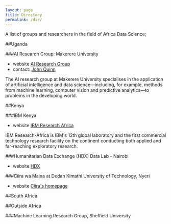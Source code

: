 ```yaml
---
layout: page
title: Directory
permalink: /dir/
---
```


A list of groups and researchers in the field of Africa Data Science;

##Uganda

###AI Research Group: Makerere University
- website [AI Research Group](http://air.ug/)
- contact: [John Quinn](mailto:jquinn@cit.ac.ug)

The AI research group at Makerere University specialises in the application of artificial intelligence and data science—including, for example, methods from machine learning, computer vision and predictive analytics—to problems in the developing world.

##Kenya

###IBM Kenya
- website [IBM Research Africa](http://www.research.ibm.com/articles/africa.shtml)

IBM Research-Africa is IBM's 12th global laboratory and the first commercial technology research facility on the continent conducting both applied and far-reaching exploratory research. 

###Humanitarian Data Exchange (HDX) Data Lab - Nairobi
- website [HDX](https://data.hdx.rwlabs.org/)

###Ciira wa Maina at Dedan Kimathi University of Technology, Nyeri
- website [Ciira's homepage](https://sites.google.com/site/cwamainadekut/)

##South Africa

##Outside Africa

###Machine Learning Research Group, Sheffield University
